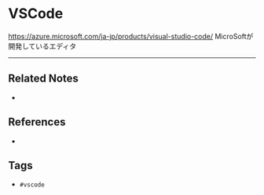 # VSCode
https://azure.microsoft.com/ja-jp/products/visual-studio-code/
MicroSoftが開発しているエディタ

---
## Related Notes
- 

## References
- 

## Tags
- `#vscode` 